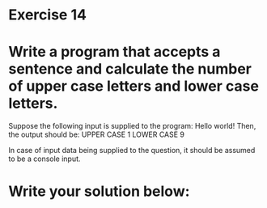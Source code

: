 # Exercise 14
# Write a program that accepts a sentence and calculate the number of upper case letters and lower case letters.
Suppose the following input is supplied to the program:
Hello world!
Then, the output should be:
UPPER CASE 1
LOWER CASE 9

In case of input data being supplied to the question, it should be assumed to be a console input.



# Write your solution below:
